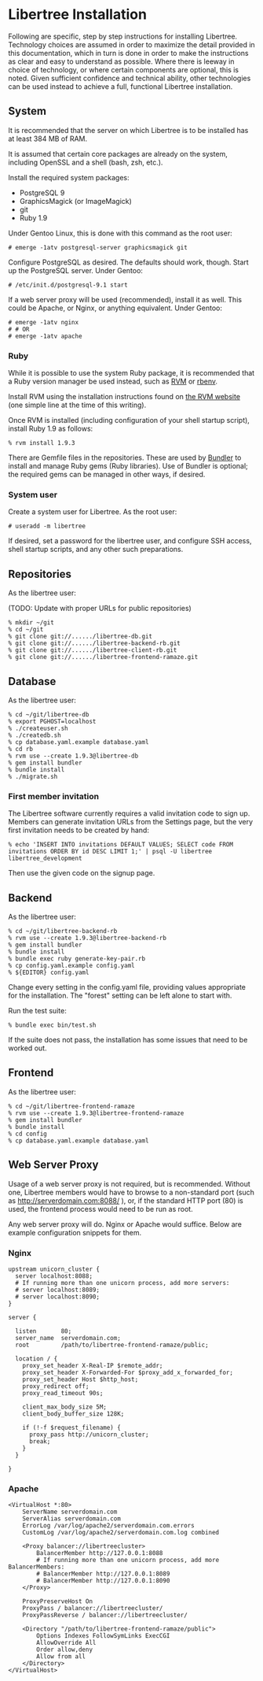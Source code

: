 # Libertree Installation

Following are specific, step by step instructions for installing Libertree.
Technology choices are assumed in order to maximize the detail provided in this
documentation, which in turn is done in order to make the instructions as
clear and easy to understand as possible.  Where there is leeway in choice of
technology, or where certain components are optional, this is noted.  Given
sufficient confidence and technical ability, other technologies can be
used instead to achieve a full, functional Libertree installation.

## System

It is recommended that the server on which Libertree is to be installed has at
least 384 MB of RAM.

It is assumed that certain core packages are already on the system, including
OpenSSL and a shell (bash, zsh, etc.).

Install the required system packages:

* PostgreSQL 9
* GraphicsMagick (or ImageMagick)
* git
* Ruby 1.9

Under Gentoo Linux, this is done with this command as the root user:

    # emerge -1atv postgresql-server graphicsmagick git

Configure PostgreSQL as desired.  The defaults should work, though.
Start up the PostgreSQL server.  Under Gentoo:

    # /etc/init.d/postgresql-9.1 start

If a web server proxy will be used (recommended), install it as well.  This
could be Apache, or Nginx, or anything equivalent.  Under Gentoo:

    # emerge -1atv nginx
    # # OR
    # emerge -1atv apache

### Ruby

While it is possible to use the system Ruby package, it is recommended that a
Ruby version manager be used instead, such as
[RVM](https://rvm.beginrescueend.com/) or
[rbenv](https://github.com/sstephenson/rbenv).

Install RVM using the installation instructions found on
[the RVM website](https://rvm.beginrescueend.com/) (one simple line at the time
of this writing).

Once RVM is installed (including configuration of your shell startup script),
install Ruby 1.9 as follows:

    % rvm install 1.9.3

There are Gemfile files in the repositories.  These are used by
[Bundler](http://gembundler.com/) to install and manage Ruby gems (Ruby
libraries).  Use of Bundler is optional; the required gems can be managed in
other ways, if desired.

### System user

Create a system user for Libertree.  As the root user:

    # useradd -m libertree

If desired, set a password for the libertree user, and configure SSH access,
shell startup scripts, and any other such preparations.

## Repositories

As the libertree user:

(TODO: Update with proper URLs for public repositories)

    % mkdir ~/git
    % cd ~/git
    % git clone git://....../libertree-db.git
    % git clone git://....../libertree-backend-rb.git
    % git clone git://....../libertree-client-rb.git
    % git clone git://....../libertree-frontend-ramaze.git

## Database

As the libertree user:

    % cd ~/git/libertree-db
    % export PGHOST=localhost
    % ./createuser.sh
    % ./createdb.sh
    % cp database.yaml.example database.yaml
    % cd rb
    % rvm use --create 1.9.3@libertree-db
    % gem install bundler
    % bundle install
    % ./migrate.sh

### First member invitation

The Libertree software currently requires a valid invitation code to sign up.
Members can generate invitation URLs from the Settings page, but the very first
invitation needs to be created by hand:

    % echo 'INSERT INTO invitations DEFAULT VALUES; SELECT code FROM invitations ORDER BY id DESC LIMIT 1;' | psql -U libertree libertree_development

Then use the given code on the signup page.

## Backend

As the libertree user:

    % cd ~/git/libertree-backend-rb
    % rvm use --create 1.9.3@libertree-backend-rb
    % gem install bundler
    % bundle install
    % bundle exec ruby generate-key-pair.rb
    % cp config.yaml.example config.yaml
    % ${EDITOR} config.yaml

Change every setting in the config.yaml file, providing values appropriate for
the installation.  The "forest" setting can be left alone to start with.

Run the test suite:

    % bundle exec bin/test.sh

If the suite does not pass, the installation has some issues that need to be
worked out.

## Frontend

As the libertree user:

    % cd ~/git/libertree-frontend-ramaze
    % rvm use --create 1.9.3@libertree-frontend-ramaze
    % gem install bundler
    % bundle install
    % cd config
    % cp database.yaml.example database.yaml

## Web Server Proxy

Usage of a web server proxy is not required, but is recommended.  Without one,
Libertree members would have to browse to a non-standard port (such as
http://serverdomain.com:8088/ ), or, if the standard HTTP port (80) is used, the
frontend process would need to be run as root.

Any web server proxy will do.  Nginx or Apache would suffice.  Below are
example configuration snippets for them.

### Nginx

    upstream unicorn_cluster {
      server localhost:8088;
      # If running more than one unicorn process, add more servers:
      # server localhost:8089;
      # server localhost:8090;
    }

    server {

      listen       80;
      server_name  serverdomain.com;
      root         /path/to/libertree-frontend-ramaze/public;

      location / {
        proxy_set_header X-Real-IP $remote_addr;
        proxy_set_header X-Forwarded-For $proxy_add_x_forwarded_for;
        proxy_set_header Host $http_host;
        proxy_redirect off;
        proxy_read_timeout 90s;

        client_max_body_size 5M;
        client_body_buffer_size 128K;

        if (!-f $request_filename) {
          proxy_pass http://unicorn_cluster;
          break;
        }
      }

    }

### Apache

    <VirtualHost *:80>
        ServerName serverdomain.com
        ServerAlias serverdomain.com
        ErrorLog /var/log/apache2/serverdomain.com.errors
        CustomLog /var/log/apache2/serverdomain.com.log combined

        <Proxy balancer://libertreecluster>
            BalancerMember http://127.0.0.1:8088
            # If running more than one unicorn process, add more BalancerMembers:
            # BalancerMember http://127.0.0.1:8089
            # BalancerMember http://127.0.0.1:8090
        </Proxy>

        ProxyPreserveHost On
        ProxyPass / balancer://libertreecluster/
        ProxyPassReverse / balancer://libertreecluster/

        <Directory "/path/to/libertree-frontend-ramaze/public">
            Options Indexes FollowSymLinks ExecCGI
            AllowOverride All
            Order allow,deny
            Allow from all
        </Directory>
    </VirtualHost>
